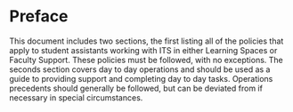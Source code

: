 # Preface

This document includes two sections, the first listing all of the policies that apply to student assistants working with ITS in either Learning Spaces or Faculty Support. These policies must be followed, with no exceptions. The seconds section covers day to day operations and should be used as a guide to providing support and completing day to day tasks. Operations precedents should generally be followed, but can be deviated from if necessary in special circumstances.

